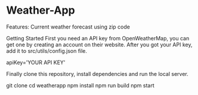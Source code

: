# Weather-App



Features:
Current weather forecast using zip code


Getting Started
First you need an API key from OpenWeatherMap, you can get one by creating an account on their website. After you got your API key, add it to src/utils/config.json file.

apiKey='YOUR API KEY'

Finally clone this repository, install dependencies and run the local server.

git clone
cd weatherapp
npm install
npm run build
npm start
